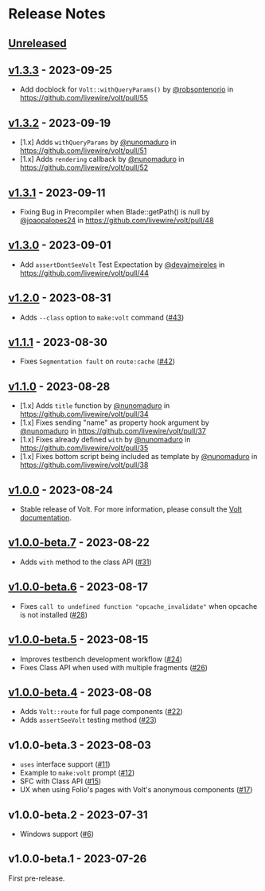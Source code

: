 # Release Notes

## [Unreleased](https://github.com/livewire/volt/compare/v1.3.3...main)

## [v1.3.3](https://github.com/livewire/volt/compare/v1.3.2...v1.3.3) - 2023-09-25

- Add docblock for `Volt::withQueryParams()` by [@robsontenorio](https://github.com/robsontenorio) in https://github.com/livewire/volt/pull/55

## [v1.3.2](https://github.com/livewire/volt/compare/v1.3.1...v1.3.2) - 2023-09-19

- [1.x] Adds `withQueryParams` by [@nunomaduro](https://github.com/nunomaduro) in https://github.com/livewire/volt/pull/51
- [1.x] Adds `rendering` callback by [@nunomaduro](https://github.com/nunomaduro) in https://github.com/livewire/volt/pull/52

## [v1.3.1](https://github.com/livewire/volt/compare/v1.3.0...v1.3.1) - 2023-09-11

- Fixing Bug in Precompiler when Blade::getPath() is null by [@joaopalopes24](https://github.com/joaopalopes24) in https://github.com/livewire/volt/pull/48

## [v1.3.0](https://github.com/livewire/volt/compare/v1.2.0...v1.3.0) - 2023-09-01

- Add `assertDontSeeVolt` Test Expectation by [@devajmeireles](https://github.com/devajmeireles) in https://github.com/livewire/volt/pull/44

## [v1.2.0](https://github.com/livewire/volt/compare/v1.1.1...v1.2.0) - 2023-08-31

- Adds `--class` option to `make:volt` command ([#43](https://github.com/livewire/volt/pull/43))

## [v1.1.1](https://github.com/livewire/volt/compare/v1.1.0...v1.1.1) - 2023-08-30

- Fixes `Segmentation fault` on `route:cache` ([#42](https://github.com/livewire/volt/pull/42))

## [v1.1.0](https://github.com/livewire/volt/compare/v1.0.0...v1.1.0) - 2023-08-28

- [1.x] Adds `title` function by [@nunomaduro](https://github.com/nunomaduro) in https://github.com/livewire/volt/pull/34
- [1.x] Fixes sending "name" as property hook argument by [@nunomaduro](https://github.com/nunomaduro) in https://github.com/livewire/volt/pull/37
- [1.x] Fixes already defined `with` by [@nunomaduro](https://github.com/nunomaduro) in https://github.com/livewire/volt/pull/35
- [1.x] Fixes bottom script being included as template by [@nunomaduro](https://github.com/nunomaduro) in https://github.com/livewire/volt/pull/38

## [v1.0.0](https://github.com/livewire/volt/compare/v1.0.0-beta.7...v1.0.0) - 2023-08-24

- Stable release of Volt. For more information, please consult the [Volt documentation](https://livewire.laravel.com/docs/volt).

## [v1.0.0-beta.7](https://github.com/livewire/volt/compare/v1.0.0-beta.6...v1.0.0-beta.7) - 2023-08-22

- Adds `with` method to the class API ([#31](https://github.com/livewire/volt/pull/31))

## [v1.0.0-beta.6](https://github.com/livewire/volt/compare/v1.0.0-beta.5...v1.0.0-beta.6) - 2023-08-17

- Fixes `call to undefined function "opcache_invalidate"` when opcache is not installed ([#28](https://github.com/livewire/volt/pull/28))

## [v1.0.0-beta.5](https://github.com/livewire/volt/compare/v1.0.0-beta.4...v1.0.0-beta.5) - 2023-08-15

- Improves testbench development workflow ([#24](https://github.com/livewire/volt/pull/24))
- Fixes Class API when used with multiple fragments ([#26](https://github.com/livewire/volt/pull/26))

## [v1.0.0-beta.4](https://github.com/livewire/volt/compare/v1.0.0-beta.3...v1.0.0-beta.4) - 2023-08-08

- Adds `Volt::route` for full page components ([#22](https://github.com/livewire/volt/pull/22))
- Adds `assertSeeVolt` testing method ([#23](https://github.com/livewire/volt/pull/23))

## v1.0.0-beta.3 - 2023-08-03

- `uses` interface support ([#11](https://github.com/livewire/volt/pull/11))
- Example to `make:volt` prompt ([#12](https://github.com/livewire/volt/pull/12))
- SFC with Class API ([#15](https://github.com/livewire/volt/pull/15))
- UX when using Folio's pages with Volt's anonymous components ([#17](https://github.com/livewire/volt/pull/17))

## v1.0.0-beta.2 - 2023-07-31

- Windows support ([#6](https://github.com/livewire/volt/pull/6))

## v1.0.0-beta.1 - 2023-07-26

First pre-release.

